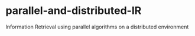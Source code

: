 # parallel-and-distributed-IR
Information Retrieval using parallel algorithms on a distributed environment


